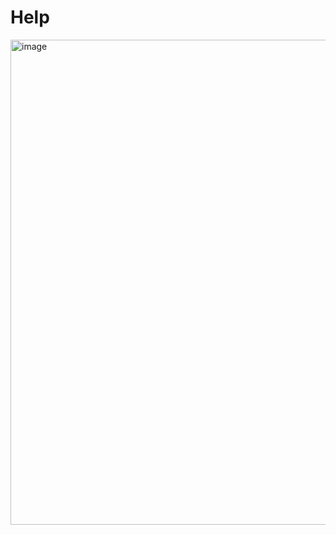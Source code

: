# Help  
<img width="776" alt="image" src="https://github.com/user-attachments/assets/e135b7b5-cbdb-43f8-854d-44f88f5de88d">
